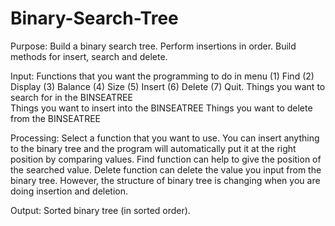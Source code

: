 # Binary-Search-Tree
Purpose: Build a binary search tree. Perform insertions in order. Build methods for insert, search and delete.

Input: 
  Functions that you want the programming to do in menu (1) Find (2) Display (3) Balance (4) Size (5) Insert (6) Delete (7) Quit.
  Things you want to search for in the BINSEATREE  
  Things you want to insert into the BINSEATREE
  Things you want to delete from the BINSEATREE
  
Processing:  Select a function that you want to use. You can insert anything to the binary tree and the program will automatically put it   at the right position by comparing values. Find function can help to give the position of the searched value. Delete function can delete the value you input from the binary tree. However, the structure of binary tree is changing when you are doing insertion and deletion.

Output: Sorted binary tree (in sorted order).
